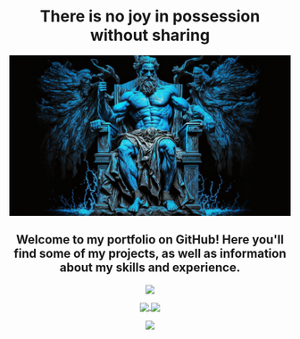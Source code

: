<h1 align="center">There is no joy in possession without sharing</h1>

<img align="center" alt="img" src="https://raw.githubusercontent.com/LAHMAMI1/LAHMAMI1/main/LAHMAMI1_img.png">

<h2 align="center">Welcome to my portfolio on GitHub! Here you'll find some of my projects, as well as information about my skills and experience.</h2>

<p align="center">
    <a href="https://github.com/LAHMAMI1">
      <img
        align="center"
        src="https://badge.mediaplus.ma/binary/olahmami"
      />
    </a>
</p>

<p align="center">
    <a href="https://github.com/LAHMAMI1">
      <img
        align="center"
        src="https://github-readme-stats.vercel.app/api?username=LAHMAMI1&theme=algolia&show_icons=true"
      />
    </a>
  <a href="https://github.com/LAHMAMI1">
      <img
        align="center"
        src="http://github-readme-streak-stats.herokuapp.com?user=LAHMAMI1&theme=algolia&hide_border=true&date_format=M%20j%5B%2C%20Y%5D&fire=FF8964&ring=FFCB2B"
      />
 </a>
</p>

<p align="center">
<a href="https://github.com/LAHMAMI1">
      <img
        align="center"
        src="https://github-readme-stats.vercel.app/api/top-langs/?username=LAHMAMI1&show_icons=true&langs_count=8&count_private=true&layout=compact&theme=algolia"
      />
 </a>
 </p>
